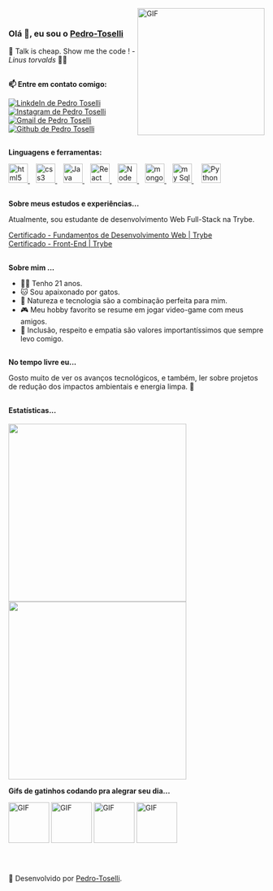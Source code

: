 <img align="right" alt="GIF" src="https://media.giphy.com/media/KzJkzjggfGN5Py6nkT/giphy.gif" width="250px"> <br>

<div id="title">
  <h3><strong>Olá 👋, eu sou o 
    <a target"_blank" href="https://github.com/Pedro-Toselli" rel="nofollow" style={"color: rgb(0,0,0);"}>
       Pedro-Toselli
     </a>
    </strong></h3>
<!--   <p> 🚀 Um dev júnior engajado, que ama aprender e ensinar !!! 😄 </p> -->
  <p> 🚀 Talk is cheap. Show me the code ! <em> - Linus torvalds</em> 🧑‍🚀</p> 
</div>

##

<div id="social">
  <p><strong>📫 Entre em contato comigo:</strong></p>
  <a target="_blank" href="https://www.linkedin.com/in/pedrotoselli/" rel="nofollow">
   <img alt="LinkdeIn de Pedro Toselli" src="https://img.shields.io/badge/LinkedIn-0077B5?style=for-the-badge&logo=linkedin&logoColor=white">
  </a>
  <a target="_blank" href="https://www.instagram.com/phtoselli/" rel="nofollow">
   <img alt="Instagram de Pedro Toselli" src="https://img.shields.io/badge/Instagram-E4405F?style=for-the-badge&logo=instagram&logoColor=white">
  </a>
  <a href="mailto:phtoselli@gmail.com?Subject=Título%20da%20mensagem">
    <img alt="Gmail de Pedro Toselli" src="https://img.shields.io/badge/Gmail-D14836?style=for-the-badge&logo=gmail&logoColor=white">
  </a>
  <a target="_blank" href="https://github.com/Pedro-Toselli" rel="nofollow">
    <img alt="Github de Pedro Toselli" src="https://img.shields.io/badge/GitHub-100000?style=for-the-badge&logo=github&logoColor=white">
  </a>
</div>

##

<div id="tools">
  <p><strong>Linguagens e ferramentas: </strong></p>
  <p>
  <a target="_blank" href="https://www.w3schools.com/tags/default.asp" rel="nofollow">
    <img alt="html5" width="38px" src="https://cdn.jsdelivr.net/gh/devicons/devicon/icons/html5/html5-plain.svg" />
  </a>
    &nbsp;&nbsp;
  <a target="_blank" href="https://www.w3schools.com/cssref/default.asp" rel="nofollow">
    <img alt="css3" width="38px" src="https://cdn.jsdelivr.net/gh/devicons/devicon/icons/css3/css3-plain.svg" />
  </a>
    &nbsp;&nbsp;
  <a target="_blank" href="https://www.w3schools.com/jsref/default.asp" rel="nofollow">
    <img alt="Java script" width="38px" src="https://cdn.jsdelivr.net/gh/devicons/devicon/icons/javascript/javascript-plain.svg" />
  </a>
    &nbsp;&nbsp;
  <a target="_blank" href="https://pt-br.reactjs.org/docs/getting-started.html" rel="nofollow">
    <img alt="React" width="38px" src="https://cdn.jsdelivr.net/gh/devicons/devicon/icons/react/react-original.svg" />
  </a>
    &nbsp;&nbsp;
    <a target="_blank" href="https://nodejs.org/pt-br/docs/" rel="nofollow">
    <img alt="Node js" width="38px" src="https://cdn.jsdelivr.net/gh/devicons/devicon/icons/nodejs/nodejs-plain.svg" />
  </a>
    &nbsp;&nbsp;
  <a target="_blank" href="https://docs.mongodb.com/" rel="nofollow">
    <img alt="mongo db" width="38px" src="https://cdn.jsdelivr.net/gh/devicons/devicon/icons/mongodb/mongodb-plain.svg" />
  </a>
    &nbsp;&nbsp;
    <a target="_blank" href="https://dev.mysql.com/doc/" rel="nofollow">
      <img alt="my Sql" width="38px" src="https://cdn.jsdelivr.net/gh/devicons/devicon/icons/mysql/mysql-plain.svg" />
    </a>
    &nbsp;&nbsp;&nbsp;
    <a target="_blank" href="https://docs.python.org/" rel="nofollow">
      <img alt="Python" width="38px" src="https://cdn.jsdelivr.net/gh/devicons/devicon/icons/python/python-original.svg" />
    </a>
  </p>
  
</div>

##

<div id="study">
  <p> <strong>Sobre meus estudos e experiências...</strong></P>
  <p> Atualmente, sou estudante de desenvolvimento Web Full-Stack na Trybe. </p>
  <a target="_blank" href="https://drive.google.com/file/d/1jqwhwBGEGNBbbssT0z1MVhi2lSXfHsLy/view?usp=sharing">
    Certificado - Fundamentos de Desenvolvimento Web | Trybe
  </a>
  
  <br>
  
  <a target="_blank" href="https://drive.google.com/file/d/19ty_SJgSrI8rjslw6_H1C1p9erkUbYoF/view?usp=sharing">
    Certificado - Front-End | Trybe
  </a>
  
</div>

##

<div id="about">
  <p><strong>Sobre mim ...</strong></p>
  <ul>
    <li>🙇‍♂️  Tenho 21 anos. </li>
    <li>🐱  Sou apaixonado por gatos. </li>
    <li>🍃  Natureza e tecnologia são a combinação perfeita para mim. </li>
    <li>🎮  Meu hobby favorito se resume em jogar video-game com meus amigos. </li>
    <li>💁  Inclusão, respeito e empatia são valores importantíssimos que sempre levo comigo.</li>
  </ul>
</div>

##

<div id="hobbye">
  <p><strong>No tempo livre eu...</strong></p>
  <p>Gosto muito de ver os avanços tecnológicos, e também, ler sobre projetos de redução dos impactos ambientais e energia limpa. 🌲</p>
</div>

##

#### Estatísticas...
  
<!--
![Anurag's GitHub stats](https://github-readme-stats.vercel.app/api?username=Pedro-Toselli&show_icons=true&theme=dracula)
[![Top Langs](https://github-readme-stats.vercel.app/api/top-langs/?username=Pedro-Toselli&layout=compact&theme=dracula)](https://github.com/Pedro-Toselli/github-readme-stats)
-->

<a href="https://github.com/anuraghazra/github-readme-stats">
  <img align="center" src="https://github-readme-stats.vercel.app/api?username=Pedro-Toselli&show_icons=true&theme=dracula" width="350px" />
</a>
<a href="https://github.com/anuraghazra/convoychat">
  <img align="center" src="https://github-readme-stats.vercel.app/api/top-langs/?username=Pedro-Toselli&layout=compact&theme=dracula" width="350px" />
</a>


<!-- ## -->

<div id="cat-gifs">
  <p><strong>Gifs de gatinhos codando pra alegrar seu dia...</strong></p>
  <p>
    <img align="center" alt="GIF" src="https://media.giphy.com/media/LWJ7cKyiWPCnVyuAhT/giphy.gif" width="80px">
    <img align="center" alt="GIF" src="https://media.giphy.com/media/maNB0qAiRVAty/giphy.gif" width="80px">
    <img align="center" alt="GIF" src="https://media.giphy.com/media/unQ3IJU2RG7DO/giphy.gif" width="80px">
    <img align="center" alt="GIF" src="https://media.giphy.com/media/905GG7MjDw61q/giphy.gif" width="80px">
  </p>
</div>

<br>

##
<!-- OLÁ DEV TRANQUILO(A)? ESPERO QUE SIM! CASO QUEIRA UTILIZAR ESSE TEMPLATE, FAVOR NÃO APAGAR A REFERÊNCIA ABAIXO <3  -->
<div id="footer">
  🥇 Desenvolvido por <a href="https://github.com/Pedro-Toselli" >Pedro-Toselli</a>.
</div>

##
